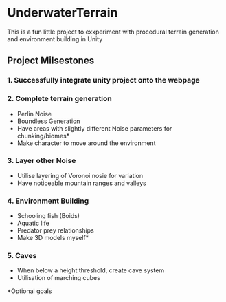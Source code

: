 # UnderwaterTerrain

This is a fun little project to exxperiment with procedural terrain generation and environment building in Unity

## Project Milsestones
### 1. Successfully integrate unity project onto the webpage
### 2. Complete terrain generation
- Perlin Noise
- Boundless Generation
- Have areas with slightly different Noise parameters for chunking/biomes*
- Make character to move around the environment
### 3. Layer other Noise 
- Utilise layering of Voronoi nosie for variation
- Have noticeable mountain ranges and valleys
### 4. Environment Building
- Schooling fish (Boids)
- Aquatic life
- Predator prey relationships
- Make 3D models myself*
### 5. Caves
- When below a height threshold, create cave system
- Utilisation of marching cubes

*Optional goals
 
